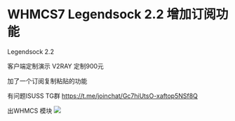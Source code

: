 # WHMCS7 Legendsock 2.2 增加订阅功能
Legendsock 2.2 

客户端定制演示
V2RAY 定制900元

加了一个订阅复制粘贴的功能

有问题ISUSS TG群 https://t.me/joinchat/Gc7hiUtsO-xaftop5NSf8Q

出WHMCS 模块
![](https://github.com/ilovebamboo/WHMCS-Legendsocks-plugin/blob/Legendsocks/QQ20180702-174013.png)
  
